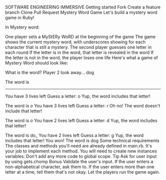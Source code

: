  SOFTWARE ENGINEERING IMMERSIVE
Getting started
Fork
Create a feature branch
Clone
Pull Request
Mystery Word Game
Let's build a mystery word game in Ruby!

In Mystery word:

One player sets a MyStERy WoRD at the beginning of the game
The game shows the current mystery word, with underscores showing for each character that is still a mystery.
The second player guesses one letter in each round
If the letter is in the word, that letter is revealed in the word
If the letter is not in the word, the player loses one life
Here's what a game of Mystery Word should look like:

What is the word? Player 2 look away...
dog




The word is
___
You have 3 lives left
Guess a letter:
o
Yup, the word includes that letter!

The word is
_o_
You have 3 lives left
Guess a letter:
r
Oh no! The word doesn't include that letter!

The word is
_o_
You have 2 lives left
Guess a letter:
d
Yup, the word includes that letter!

The word is
do_
You have 2 lives left
Guess a letter:
g
Yup, the word includes that letter!
You won! The word is
dog
Some technical requirements
The classes and methods you'll need are already defined in main.rb. It's your job to implement each method.
You will need to create new instances variables.
Don't add any more code to global scope.
Tip
Ask for user input by using gets.chomp
Bonus
Validate the user's input. If the user enters a non-alphabetical character, ask them to.
If the user enters more than one letter at a time, tell them that's not okay.
Let the players run the game again.